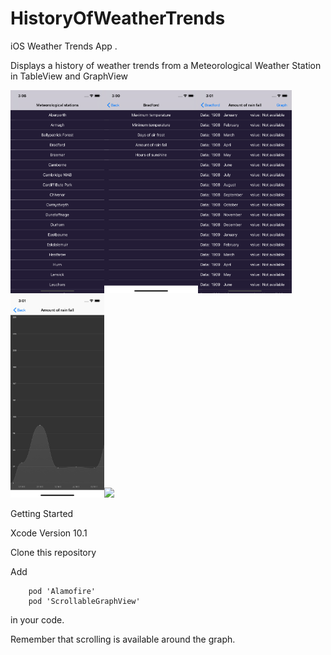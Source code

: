 # HistoryOfWeatherTrends


iOS  Weather Trends App .

Displays a history of weather trends from a Meteorological Weather Station in TableView and GraphView

<img src = "ScreenShots/TheWeatherTrends0.png" width = "150" ><img src = "ScreenShots/TheWeatherTrends1.png" width = "150" ><img src = "ScreenShots/TheWeatherTrends2.png" width = "150" ><img src = "ScreenShots/TheWeatherTrends3.png" width = "150" ><img src = "ScreenShots/TheWeatherTrends4.png" width = "150" >



Getting Started

Xcode Version 10.1

Clone this repository

Add  

		pod 'Alamofire'
  		pod 'ScrollableGraphView'
			
in your code.

Remember that scrolling is available around the graph.
